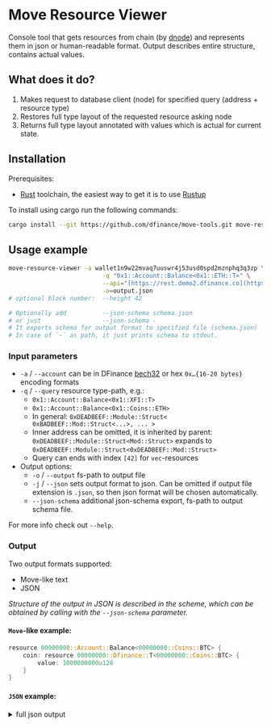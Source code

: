 # Move Resource Viewer

Console tool that gets resources from chain (by [dnode][]) and represents them in json or human-readable format.
Output describes entire structure, contains actual values.


## What does it do?

1. Makes request to database client (node) for specified query (address + resource type)
2. Restores full type layout of the requested resource asking node
3. Returns full type layout annotated with values which is actual for current state.


## Installation

Prerequisites:
- [Rust][] toolchain, the easiest way to get it is to use [Rustup][]

To install using cargo run the following commands:

```bash
cargo install --git https://github.com/dfinance/move-tools.git move-resource-viewer
```


[Rust]: https://www.rust-lang.org
[Rustup]: https://rustup.rs



## Usage example

```bash
move-resource-viewer -a wallet1n9w22mvaq7uuswr4j53usd0spd2mznphq3q3zp \
                          -q "0x1::Account::Balance<0x1::ETH::T>" \
                          --api="[https://rest.demo2.dfinance.co](https://rest.demo2.dfinance.co/)" \
                          -o=output.json
# optional block number:  --height 42

# Optionally add          --json-schema schema.json
# or just                 --json-schema -
# It exports schema for output format to specified file (schema.json)
# In case of `-` as path, it just prints schema to stdout.
```

### Input parameters

- `-a` / `--account` can be in DFinance [bech32][] or hex `0x…{16-20 bytes}` encoding formats
- `-q` / `--query` resource type-path, e.g.:
    - `0x1::Account::Balance<0x1::XFI::T>`
    - `0x1::Account::Balance<0x1::Coins::ETH>`
    - In general: `0xDEADBEEF::Module::Struct< 0xBADBEEF::Mod::Struct<...>, ... >`
    - Inner address can be omitted, it is inherited by parent:
	   `0xDEADBEEF::Module::Struct<Mod::Struct>` expands to `0xDEADBEEF::Module::Struct<0xDEADBEEF::Mod::Struct>`
    - Query can ends with index `[42]` for `vec`-resources
- Output options:
    - `-o` / `--output` fs-path to output file
    - `-j` / `--json` sets output format to json. Can be omitted if output file extension is `.json`, so then json format will be chosen automatically.
    - `--json-schema` additional json-schema export, fs-path to output schema file.

For more info check out `--help`.



[dnode]: https://github.com/dfinance/dnode
[bech32]: https://github.com/bitcoin/bips/blob/master/bip-0173.mediawiki



### Output

Two output formats supported:

- Move-like text
- JSON

_Structure of the output in JSON is described in the scheme, which can be obtained by calling with the `--json-schema` parameter._

#### `Move`-like example:

```rust
resource 00000000::Account::Balance<00000000::Coins::BTC> {
    coin: resource 00000000::Dfinance::T<00000000::Coins::BTC> {
        value: 1000000000u128
    }
}
```

#### `JSON` example:

<details>
  <summary>full json output</summary>

```json
{
  "is_resource": true,
  "type": {
    "address": "0000000000000000000000000000000000000001",
    "module": "Account",
    "name": "Balance",
    "type_params": [
      {
        "Struct": {
          "address": "0000000000000000000000000000000000000001",
          "module": "Coins",
          "name": "BTC",
          "type_params": []
        }
      }
    ]
  },
  "value": [
    {
      "id": "coin",
      "value": {
        "Struct": {
          "is_resource": true,
          "type": {
            "address": "0000000000000000000000000000000000000001",
            "module": "Dfinance",
            "name": "T",
            "type_params": [
              {
                "Struct": {
                  "address": "0000000000000000000000000000000000000001",
                  "module": "Coins",
                  "name": "BTC",
                  "type_params": []
                }
              }
            ]
          },
          "value": [
            {
              "id": "value",
              "value": {
                "U128": 1000000000
              }
            }
          ]
        }
      }
    }
  ]
}
```

</details>
